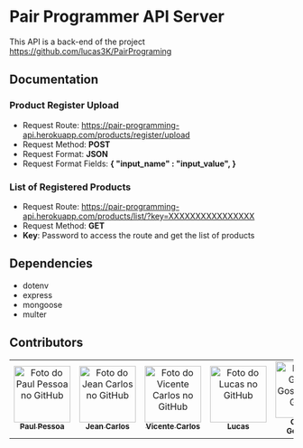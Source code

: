 # Pair Programmer API Server

This API is a back-end of the project https://github.com/lucas3K/PairPrograming

## Documentation

### Product Register Upload
- Request Route: https://pair-programming-api.herokuapp.com/products/register/upload
- Request Method: **POST**
- Request Format: **JSON**
- Request Format Fields: **{ "input_name" : "input_value", }**


### List of Registered Products
- Request Route: https://pair-programming-api.herokuapp.com/products/list/?key=XXXXXXXXXXXXXXXX
- Request Method: **GET**
- **Key**: Password to access the route and get the list of products

## Dependencies
- dotenv
- express
- mongoose
- multer


## Contributors

<table>
  <tr>
    <td align="center">
      <a href="https://github.com/paulpessoa">
        <img src="https://avatars.githubusercontent.com/u/74559558" width="100px;" alt="Foto do Paul Pessoa no GitHub"/><br>
        <sub>
          <b>Paul Pessoa</b>
        </sub>
      </a>
    </td>
    <td align="center">
      <a href="https://github.com/jeancarlospaula">
        <img src="https://avatars.githubusercontent.com/u/79765050" width="100px;" alt="Foto do Jean Carlos no GitHub"/><br>
        <sub>
          <b>Jean Carlos</b>
        </sub>
      </a><br>
    </td>
    <td align="center">
      <a href="https://github.com/VicenteCarlos">
        <img src="https://avatars.githubusercontent.com/u/81314892" width="100px;" alt="Foto do Vicente Carlos no GitHub"/><br>
        <sub>
          <b>Vicente Carlos</b>
        </sub>
      </a><br>
    </td>
    <td align="center">
      <a href="https://github.com/lucas3K">
        <img src="https://avatars.githubusercontent.com/u/87881833" width="100px;" alt="Foto do Lucas no GitHub"/><br>
        <sub>
          <b>Lucas</b>
        </sub>
      </a><br>
    </td>
    <td align="center">
      <a href="https://github.com/GabrielGostinskideOliveira">
        <img src="https://avatars.githubusercontent.com/u/79949494" width="100px;" alt="Foto do Gabriel Gostinski no Github"/><br>
        <sub>
          <b>Gabriel Gostinski</b>
        </sub>
      </a><br>
    </td>
